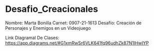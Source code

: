 # Desafio_Creacionales
Nombre: Marta Bonilla
Carnet: 0907-21-1613
Desafío: Creación de Personajes y Enemigos en un Videojuego

Link Diagramal De Clases: 
https://app.diagrams.net/#G1xmRwSr6VLK641fq96udhZk87N1IHwIYP






